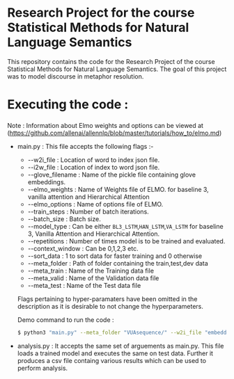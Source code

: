 # Research Project for the course Statistical Methods for Natural Language Semantics
This repository contains the code for the Research Project of the course Statistical Methods for Natural Language Semantics. The goal of this project was to model discourse in metaphor resolution.

# Executing the code :

### 
Note : Information about Elmo weights and options can be viewed at (https://github.com/allenai/allennlp/blob/master/tutorials/how_to/elmo.md)
- main.py : This file accepts the following flags :- 
    - --w2i_file : Location of word to index json file.
    - --i2w_file : Location of index to word json file.
    - --glove_filename : Name of the pickle file containing glove embeddings.
    - --elmo_weights : Name of Weights file of ELMO.  for baseline 3, vanilla attention and Hierarchical Attention
    - --elmo_options : Name of options file of ELMO. 
    - --train_steps : Number of batch iterations.
    - --batch_size : Batch size.
    - --model_type : Can be either `BL3_LSTM`,`HAN_LSTM`,`VA_LSTM` for baseline 3, Vanilla Attention and Hierarchical Attention.
    - --repetitions : Number of times model is to be trained and evaluated.
    - --context_window : Can be 0,1,2,3 etc.
    - --sort_data : 1 to sort data for faster training and 0 otherwise
    - --meta_folder : Path of folder containing the train,test,dev data
    - --meta_train : Name of the Training data file
    - --meta_valid : Name of the Validation data file
    - --meta_test : Name of the Test data file

    Flags pertaining to hyper-paramaters have been omitted in the description as it is desirable to not change the hyperparameters.
    
    Demo command to run the code :
    ```sh
    $ python3 "main.py" --meta_folder "VUAsequence/" --w2i_file "embeddings/w2i.json" --i2w_file "embeddings/i2w.json" --glove_filename "embeddings/embeddings.pickle" --elmo_weights "cached_elmo/weights_1024.hdf5" --elmo_options "cached_elmo/options_1024.json" --meta_train "train.csv" --meta_val "valid.csv" --meta_test "test.csv" --lr 0.005 --train_steps 1500 --dropout1 0.5 --dropout2 0.0 --dropout3 0.1 --num_layers 1 --hidden_size 100 --batch_size 64 --context_window 1 --model_type "VA_LSTM" 
 - analysis.py : It accepts the same set of arguements as main.py. This file loads a trained model and executes the same on test data. Further it produces a csv file containg various results which can be used to perform analysis.       
